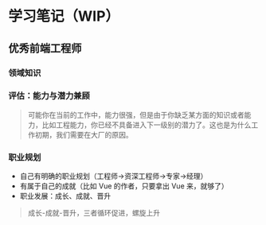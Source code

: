 # 学习笔记（WIP）

## 优秀前端工程师

### 领域知识

### 评估：能力与潜力兼顾
> 可能你在当前的工作中，能力很强，但是由于你缺乏某方面的知识或者能力，比如工程能力，你已经不具备进入下一级别的潜力了。这也是为什么工作初期，我们需要在大厂的原因。

### 职业规划
- 自己有明确的职业规划（工程师->资深工程师->专家->经理）
- 有属于自己的成就（比如 Vue 的作者，只要拿出 Vue 来，就够了）
- 职业发展：成长、成就、晋升
> 成长-成就-晋升，三者循环促进，螺旋上升

